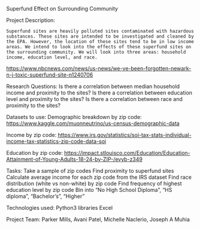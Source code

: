
Superfund Effect on Surrounding Community

Project Description:

	Superfund sites are heavily polluted sites contaminated with hazardous substances. These sites are intended to be investigated and cleaned by the EPA. However, the location of these sites tend to be in low income areas. We intend to look into the effects of these superfund sites on the surrounding community. We will look into three areas: household income, education level, and race. 

https://www.nbcnews.com/news/us-news/we-ve-been-forgotten-newark-n-j-toxic-superfund-site-n1240706

Research Questions:
	Is there a correlation between median household income and proximity to the sites?
	Is there a correlation between education level and proximity to the sites?
	Is there a correlation between race and proximity to the sites?

Datasets to use:
Demographic breakdown by zip code:
https://www.kaggle.com/muonneutrino/us-census-demographic-data 

Income by zip code:
https://www.irs.gov/statistics/soi-tax-stats-individual-income-tax-statistics-zip-code-data-soi

Education by zip code:
https://impact.stlouisco.com/Education/Education-Attainment-of-Young-Adults-18-24-by-ZIP-/evyb-z349 

Tasks:
	Take a sample of zip codes 
	Find proximity to superfund sites
	Calculate average income for each zip code from the IRS dataset
	Find race distribution (white vs non-white) by zip code
	Find frequency of highest education level by zip code
	Bin into “No High School Diploma”, “HS diploma”, “Bachelor’s”, “Higher” 

Technologies used:
	Python3 libraries
	Excel

Project Team:
	Parker Mills, Avani Patel, Michelle Naclerio, Joseph A Muhia
